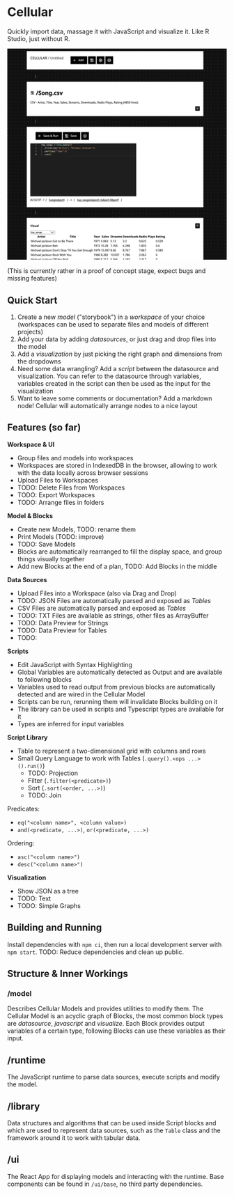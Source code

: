 # Cellular

Quickly import data, massage it with JavaScript and visualize it. Like R Studio, just without R.

![A cellular model that visualizes new songs](./doc/example_model.png)

(This is currently rather in a proof of concept stage, expect bugs and missing features)

## Quick Start

1. Create a new _model_ ("storybook") in a _workspace_ of your choice (workspaces can be used to separate files and models of different projects)
2. Add your data by adding _datasources_, or just drag and drop files into the model
3. Add a _visualization_ by just picking the right graph and dimensions from the dropdowns
4. Need some data wrangling? Add a _script_ between the datasource and visualization. You can refer to the datasource through variables, variables created in the script can then be used as the input for the visualization
5. Want to leave some comments or documentation? Add a markdown node! Cellular will automatically arrange nodes to a nice layout


## Features (so far)

**Workspace & UI**
- Group files and models into workspaces
- Workspaces are stored in IndexedDB in the browser, allowing to work with the data locally across browser sessions
- Upload Files to Workspaces
- TODO: Delete Files from Workspaces
- TODO: Export Workspaces
- TODO: Arrange files in folders

**Model & Blocks**
- Create new Models, TODO: rename them
- Print Models (TODO: improve)
- TODO: Save Models
- Blocks are automatically rearranged to fill the display space, and group things visually together
- Add new Blocks at the end of a plan, TODO: Add Blocks in the middle

**Data Sources**
- Upload Files into a Workspace (also via Drag and Drop)
- TODO: JSON Files are automatically parsed and exposed as _Tables_
- CSV Files are automatically parsed and exposed as _Tables_
- TODO: TXT Files are available as strings, other files as ArrayBuffer
- TODO: Data Preview for Strings
- TODO: Data Preview for Tables
- TODO: 

**Scripts**
- Edit JavaScript with Syntax Highlighting
- Global Variables are automatically detected as Output and are available to following blocks
- Variables used to read output from previous blocks are automatically detected and are wired in the Cellular Model
- Scripts can be run, rerunning them will invalidate Blocks building on it
- The library can be used in scripts and Typescript types are available for it
- Types are inferred for input variables

**Script Library**
- Table to represent a two-dimensional grid with columns and rows
- Small Query Language to work with Tables (`.query().<ops ...>().run()`)
  - TODO: Projection
  - Filter (`.filter(<predicate>)`)
  - Sort (`.sort(<order, ...>)`)
  - TODO: Join

Predicates:
  - `eq("<column name>", <column value>)`
  - `and(<predicate, ...>)`, `or(<predicate, ...>)`

Ordering:
  - `asc("<column name>")`
  - `desc("<column name>")`

**Visualization**
- Show JSON as a tree
- TODO: Text
- TODO: Simple Graphs

## Building and Running

Install dependencies with `npm ci`, then run a local development server with `npm start`. TODO: Reduce dependencies and clean up public.

## Structure & Inner Workings

### /model

Describes Cellular Models and provides utilities to modify them. The Cellular Model is an acyclic graph of Blocks, the most common block types are _datasource_, _javascript_ and _visualize_. Each Block provides output variables of a certain type, following Blocks can use these variables as their input.

## /runtime

The JavaScript runtime to parse data sources, execute scripts and modify the model.

## /library

Data structures and algorithms that can be used inside Script blocks and which are used to represent data sources, such as the `Table` class and the framework around it to work with tabular data.

## /ui

The React App for displaying models and interacting with the runtime. Base components can be found in `/ui/base`, no third party dependencies.